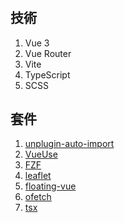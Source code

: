 #


## 技術
1. Vue 3
2. Vue Router
3. Vite
4. TypeScript
5. SCSS

## 套件
1. [unplugin-auto-import](https://github.com/antfu/unplugin-auto-import)
2. [VueUse](https://vueuse.org/)
3. [FZF](https://fzf.netlify.app/docs/latest)
4. [leaflet](https://leafletjs.com/examples.html)
5. [floating-vue](https://floating-vue.starpad.dev/)
6. [ofetch](https://github.com/unjs/ofetch)
7. [tsx](https://github.com/esbuild-kit/tsx)
